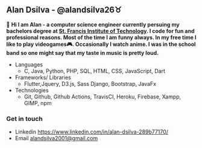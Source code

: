 ## Alan Dsilva - @alandsilva26♉
<!-- <img  src="https://raw.githubusercontent.com/alandsilva26/alandsilva26/master/itachi.gif" width="300" align="right"></img> -->
  👋 **Hi I am Alan - a computer science engineer currently persuing my bachelors degree at [St. Francis Institute of Technology](https://www.sfit.ac.in/). I code for fun and professional reasons. Most of the time I am funny always. In my free time I like to play videogames🎮. Occasionally I watch anime. I was in the school band so one might say that my taste in music is pretty loud.**
  
* Languages
  - C, Java, Python, PHP, SQL, HTML, CSS, JavaScript, Dart
* Frameworks/ Libraries
  - Flutter,Jquery, D3.js, Sass Django, Bootstrap, JavaFx
* Technologies
  - Git, Github, Github Actions, TravisCI, Heroku, Firebase, Xampp, GIMP, npm
    
### Get in touch
  * Linkedin https://www.linkedin.com/in/alan-dsilva-289b77170/
  * Email alandsilva2001@gmail.com
